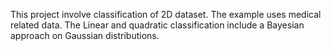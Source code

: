 This project involve classification of 2D dataset. The example uses medical related data. 
The Linear and quadratic classification include a Bayesian approach on Gaussian distributions. 

